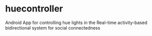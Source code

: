 # huecontroller
Android App for controlling hue lights in the Real-time activity-based bidirectional system for social connectedness
